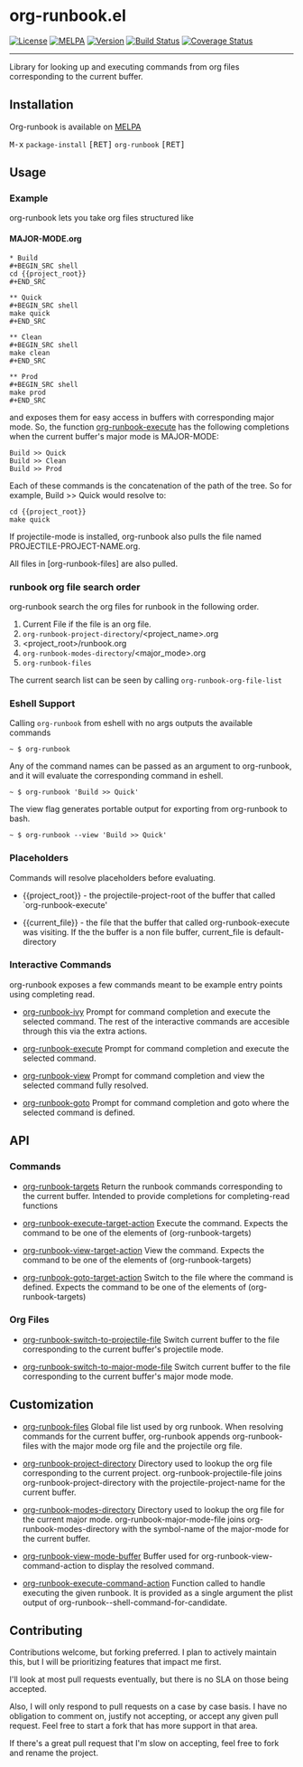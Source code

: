 # org-runbook.el 
[![License](https://img.shields.io/badge/license-GPL_3-green.svg)](https://www.gnu.org/licenses/gpl-3.0.txt)
[![MELPA](https://melpa.org/packages/org-runbook-badge.svg)](https://melpa.org/#/org-runbook)
[![Version](https://img.shields.io/github/v/tag/tyler-dodge/org-runbook)](https://github.com/tyler-dodge/org-runbook/releases)
[![Build Status](https://app.travis-ci.com/tyler-dodge/org-runbook.png?branch=master)](https://travis-ci.com/github/tyler-dodge/org-runbook) 
[![Coverage Status](https://coveralls.io/repos/github/tyler-dodge/org-runbook/badge.png?branch=master)](https://coveralls.io/github/tyler-dodge/org-runbook)

---

Library for looking up and executing commands from org files corresponding to the current buffer.

## Installation

Org-runbook is available on [MELPA](http://melpa.org)

<kbd>M-x</kbd> `package-install` <kbd>[RET]</kbd> `org-runbook` <kbd>[RET]</kbd>

## Usage

### Example

org-runbook lets you take org files structured like

#### MAJOR-MODE.org
```
* Build
#+BEGIN_SRC shell
cd {{project_root}}
#+END_SRC

** Quick
#+BEGIN_SRC shell
make quick
#+END_SRC

** Clean
#+BEGIN_SRC shell
make clean
#+END_SRC

** Prod
#+BEGIN_SRC shell
make prod
#+END_SRC
```

and exposes them for easy access in buffers with corresponding major mode.
So, the function [org-runbook-execute](#org-runbook-execute) has the following completions when the current buffer's major mode is MAJOR-MODE:

```
Build >> Quick
Build >> Clean
Build >> Prod
```

Each of these commands is the concatenation of the path of the tree. So for example, Build >> Quick would resolve to:

```
cd {{project_root}}
make quick
```

If projectile-mode is installed, org-runbook also pulls the file named PROJECTILE-PROJECT-NAME.org.

All files in [org-runbook-files] are also pulled.

### runbook org file search order

org-runbook search the org files for runbook in the following order.

1. Current File if the file is an org file.
2. `org-runbook-project-directory`/<project_name>.org
3. <project_root>/runbook.org
4. `org-runbook-modes-directory`/<major_mode>.org
5. `org-runbook-files`

The current search list can be seen by calling `org-runbook-org-file-list`

### Eshell Support

Calling `org-runbook` from eshell with no args outputs the available commands
```
~ $ org-runbook 
```

Any of the command names can be passed as an argument to org-runbook,
and it will evaluate the corresponding command in eshell.

```
~ $ org-runbook 'Build >> Quick'
```

The view flag generates portable output for exporting from org-runbook to bash.

```
~ $ org-runbook --view 'Build >> Quick'
```

### Placeholders
Commands will resolve placeholders before evaluating.

* {{project_root}} - the projectile-project-root of the buffer that called `org-runbook-execute'

* {{current_file}} - the file that the buffer that called org-runbook-execute was visiting. If the the buffer is a non file buffer, current_file is default-directory

### Interactive Commands

org-runbook exposes a few commands meant to be example entry points using completing read. 

* [org-runbook-ivy](#org-runbook-ivy) <a name="org-runbook-ivy"></a>Prompt for command completion and execute the selected command. The rest of the interactive commands
are accesible through this via the extra actions.

* [org-runbook-execute](#org-runbook-execute) <a name="org-runbook-execute"></a> Prompt for command completion and execute the selected command.

* [org-runbook-view](#org-runbook-view) <a name="org-runbook-view"></a> Prompt for command completion and view the selected command fully resolved.

* [org-runbook-goto](#org-runbook-goto) <a name="org-runbook-goto"></a> Prompt for command completion and goto where the selected command is defined.

## API

### Commands

* [org-runbook-targets](#org-runbook-targets) <a name="org-runbook-targets"></a> Return the runbook commands corresponding to the current buffer.
Intended to provide completions for completing-read functions

* [org-runbook-execute-target-action](#org-runbook-execute-target-action) <a name="org-runbook-execute-command-action"></a> Execute the command.
Expects the command to be one of the elements of (org-runbook-targets)

* [org-runbook-view-target-action](#org-runbook-view-target-action) <a name="org-runbook-view-command-action"></a>  View the command.
Expects the command to be one of the elements of (org-runbook-targets)

* [org-runbook-goto-target-action](#org-runbook-goto-target-action) <a name="org-runbook-goto-command-action"></a>  Switch to the file where the command is defined.
Expects the command to be one of the elements of (org-runbook-targets)

### Org Files
* [org-runbook-switch-to-projectile-file](#org-runbook-switch-to-projectile-file) <a name="org-runbook-switch-to-projectile-file"></a> Switch current buffer to the file corresponding to the current buffer's projectile mode.

* [org-runbook-switch-to-major-mode-file](#org-runbook-switch-to-major-mode-file) <a name="org-runbook-switch-to-major-mode-file"></a> Switch current buffer to the file corresponding to the current buffer's major mode mode.

## Customization

* [org-runbook-files](#org-runbook-files) <a name="org-runbook-files"></a> Global file list used by org runbook. 
When resolving commands for the current buffer, org-runbook appends org-runbook-files with the major mode org file and the projectile org file.

* [org-runbook-project-directory](#org-runbook-project-directory) <a name="org-runbook-project-directory"></a> Directory used to lookup the org file corresponding to the current project.
org-runbook-projectile-file joins org-runbook-project-directory
with the projectile-project-name for the current buffer.

* [org-runbook-modes-directory](#org-runbook-modes-directory) <a name="org-runbook-modes-directory"></a> Directory used to lookup the org file for the current major mode.
org-runbook-major-mode-file joins org-runbook-modes-directory
with the symbol-name of the major-mode for the current buffer.

* [org-runbook-view-mode-buffer](#org-runbook-view-mode-bxuffer) <a name="org-runbook-view-mode-bxuffer"></a> Buffer used for org-runbook-view-command-action to display the resolved command.

* [org-runbook-execute-command-action](#org-runbook-execute-command-action) <a name="org-runbook-execute-command-action"></a> Function called to handle executing the given runbook.
It is provided as a single argument the plist output of org-runbook--shell-command-for-candidate.

## Contributing

Contributions welcome, but forking preferred. 
I plan to actively maintain this, but I will be prioritizing features that impact me first.

I'll look at most pull requests eventually, but there is no SLA on those being accepted. 
    
Also, I will only respond to pull requests on a case by case basis. 
I have no obligation to comment on, justify not accepting, or accept any given pull request. 
Feel free to start a fork that has more support in that area.

If there's a great pull request that I'm slow on accepting, feel free to fork and rename the project.
